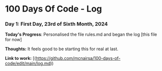 # 100 Days Of Code - Log

### Day 1: First Day, 23rd of Sixth Month, 2024

**Today's Progress**: Personalised the file rules.md and began the log [this file for now]

**Thoughts:** It feels good to be starting this for real at last.

**Link to work:** [(https://github.com/mcnairsa/100-days-of-code/edit/main/log.md))
